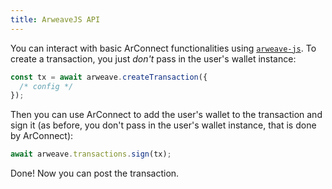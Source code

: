 ```yaml
---
title: ArweaveJS API
---
```


You can interact with basic ArConnect functionalities using [`arweave-js`](https://npmjs.com/arweave). To create a transaction, you just *don't* pass in the user's wallet instance:

```ts
const tx = await arweave.createTransaction({
  /* config */
});
```

Then you can use ArConnect to add the user's wallet to the transaction and sign it (as before, you don't pass in the user's wallet instance, that is done by ArConnect):

```ts
await arweave.transactions.sign(tx);
```

Done! Now you can post the transaction.